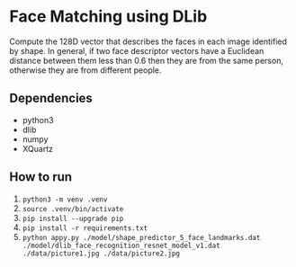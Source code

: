 # Face Matching using DLib
Compute the 128D vector that describes the faces in each image identified by
shape. In general, if two face descriptor vectors have a Euclidean distance
between them less than 0.6 then they are from the same person, otherwise they
are from different people.

## Dependencies
* python3
* dlib
* numpy
* XQuartz

## How to run
1. `python3 -m venv .venv`
2. `source .venv/bin/activate`
3. `pip install --upgrade pip`
4. `pip install -r requirements.txt`
5. `python appy.py ./model/shape_predictor_5_face_landmarks.dat ./model/dlib_face_recognition_resnet_model_v1.dat ./data/picture1.jpg ./data/picture2.jpg`
